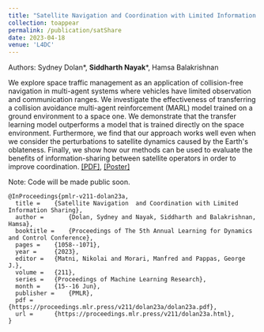 ```yaml
---
title: "Satellite Navigation and Coordination with Limited Information Sharing"
collection: toappear
permalink: /publication/satShare
date: 2023-04-18
venue: 'L4DC'
---
```

Authors: Sydney Dolan*, **Siddharth Nayak***, Hamsa Balakrishnan

We explore space traffic management as an application of collision-free navigation in multi-agent systems where vehicles have limited observation and communication ranges. We investigate the effectiveness of transferring a collision avoidance multi-agent reinforcement (MARL) model trained on a ground environment to a space one. We demonstrate that the transfer learning model outperforms a model that is trained directly on the space environment. Furthermore, we find that our approach works well even when we consider the perturbations to satellite dynamics caused by the Earth's oblateness. Finally, we show how our methods can be used to evaluate the benefits of information-sharing between satellite operators in order to improve coordination. [[PDF]](https://proceedings.mlr.press/v211/dolan23a/dolan23a.pdf), [[Poster]](http://nsidn98.github.io/files/Publications_assets/satShare/L4DC_Poster.pdf)

Note: Code will be made public soon.

```
@InProceedings{pmlr-v211-dolan23a,
  title = 	 {Satellite Navigation  and Coordination with Limited Information Sharing},
  author =       {Dolan, Sydney and Nayak, Siddharth and Balakrishnan, Hamsa},
  booktitle = 	 {Proceedings of The 5th Annual Learning for Dynamics and Control Conference},
  pages = 	 {1058--1071},
  year = 	 {2023},
  editor = 	 {Matni, Nikolai and Morari, Manfred and Pappas, George J.},
  volume = 	 {211},
  series = 	 {Proceedings of Machine Learning Research},
  month = 	 {15--16 Jun},
  publisher =    {PMLR},
  pdf = 	 {https://proceedings.mlr.press/v211/dolan23a/dolan23a.pdf},
  url = 	 {https://proceedings.mlr.press/v211/dolan23a.html},
}
```
<!-- Recommended citation: Your Namesdas, You. (2010). "Paper Title Number 2." <i>Journal 1</i>. 1(2). -->

